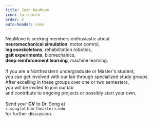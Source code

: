 ```yaml
---
title: Join NeuMove
icon: fa-search
order: 2
auto-header: none
---
```



NeuMove is seeking members enthusiastic about\
**neuromechanical simulation**, motor control,\
**leg exoskeletons**, rehabilitation robotics,\
**gait experiments**, biomechanics,\
**deep reinforcement learning**, machine learning.\
\
If you are a Northeastern undergraduate or Master's student, \
you can get involved with our lab through specialized study groups. \
After excelling in these groups over one or two semesters, \
you will be invited to join our lab \
and contribute to ongoing projects or possibly start your own.\
\
Send your **CV** to Dr. Song at\
`s.song[at]northeastern.edu`\
for further discussion.

<!--
<div class="regular">
	<strong>Potential projects:</strong>
	<br><br>

	<strong>1. Deep reinforcement learning to model human locomotion control</strong>
	<ul>
		<li>Keywords: motor control, neuromechanical simulation, deep reinforcement learning, open-source software development, organizing academic competition</li>
		<li> Example tasks</li>
		<ul>
			<li>Develop RL frameworks for training physiologically plausible motor control models</li>
			<li>Develop open-source neuromechanical simulation environments</li>
			<li>Organize academic RL competitions and workshops</li>
		</ul>
		<li>Related links:</li>
		<ul>
			<li><a href="https://sites.google.com/view/myochallenge" target="_blank">NeurIPS 2022: MyoChallenge</a>, <a href="https://sites.google.com/view/myosuite" target="_blank">MyoSuite</a> (collaboration with Meta AI and U of Twente)</li>
			<li><a href="https://www.aicrowd.com/challenges/neurips-2019-learn-to-move-walk-around" target="_blank">NeurIPS 2019: Learn to Move competition</a>, <a href="http://osim-rl.stanford.edu/" target="_blank">OpenSim-RL</a></li>
			<li><a href="https://jneuroengrehab.biomedcentral.com/articles/10.1186/s12984-021-00919-y" target="_blank">Paper 1</a>: neuromechanical simulation, deep RL</li>
			<li><a href="https://physoc.onlinelibrary.wiley.com/doi/full/10.1113/JP270228" target="_blank">Paper 2</a>: physiologically plausible control model, neuromechanical simulation</li>
		</ul>
	</ul>

	<br>
	<strong>2. Predictive simulation framework for gait assistive exoskeletons</strong>
	<ul>
		<li>Keywords: rehabilitation robotics, biomechanics, leg exoskeleton, gait analysis, predictive neuromechanical simulation</li>
		<li>Example tasks</li>
		<ul>			
			<li>Develop customizable predictive neuromechanical simulation frameworks</li>
			<li>Conduct exoskeleton gait experiments to validate simulation predictions</li>
			<li>Develop and optimize exoskeleton controllers in simulation</li>
		</ul>
		<li>Related links:</li>
		<ul>
			<li><a href="https://reporter.nih.gov/project-details/10586192" target="_blank">NIH R00 project</a></li>
			<li><a href="https://ieeexplore.ieee.org/abstract/document/9408629" target="_blank">Paper 1</a>: exoskeleton experiment, human-in-the-loop optimization</li>
			<li><a href="https://physoc.onlinelibrary.wiley.com/doi/full/10.1113/JP275166" target="_blank">Paper 2</a>: predictive neuromechanical simulation, elderly gait</li>
		</ul>
	</ul>

	<br>
	<strong>3. Virtual neuromuscular control (VNMC) for versatile gait assistive exoskeletons</strong>
	<ul>
		<li>Keywords: neuromuscular control, rehabilitation robotics, biomechanics, leg exoskeleton, gait analysis</li>
		<li>Example tasks</li>
		<ul>
			<li>VNMC: Convert human neuromechanical simulations to exoskeleton controllers</li>
			<li>Develop and control leg exoskeletons</li>
			<li>Conduct exoskeleton gait experiments in indoor and outdoor environments</li>
		</ul>
		<li>Related links:</li>
		<ul>
			<li><a href="http://seungmoon.com/publications/2015_IROS_VNMC.pdf" target="_blank">Paper 1</a>: VNMC for a bipedal robot</li>
			<li><a href="https://physoc.onlinelibrary.wiley.com/doi/full/10.1113/JP270228" target="_blank">Paper 2</a>: human locomotion control model, neuromechanical simulation</li>
		</ul>
	</ul>
</div>
-->